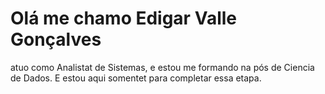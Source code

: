 <h1> Olá me chamo Edigar Valle Gonçalves</h1>

<p>atuo como Analistat de Sistemas, e estou me formando na pós de Ciencia de Dados.
E estou aqui somentet para completar essa etapa. </p>
